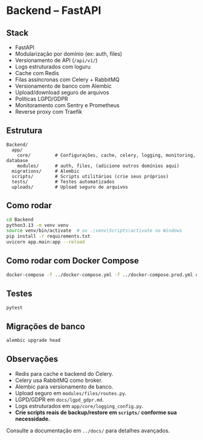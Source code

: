 # Backend – FastAPI

## Stack
- FastAPI
- Modularização por domínio (ex: auth, files)
- Versionamento de API (`/api/v1/`)
- Logs estruturados com loguru
- Cache com Redis
- Filas assíncronas com Celery + RabbitMQ
- Versionamento de banco com Alembic
- Upload/download seguro de arquivos
- Políticas LGPD/GDPR
- Monitoramento com Sentry e Prometheus
- Reverse proxy com Traefik

## Estrutura
```
Backend/
  app/
    core/         # Configurações, cache, celery, logging, monitoring, database
    modules/      # auth, files, (adicione outros domínios aqui)
  migrations/     # Alembic
  scripts/        # Scripts utilitários (crie seus próprios)
  tests/          # Testes automatizados
  uploads/        # Upload seguro de arquivos
```

## Como rodar
```bash
cd Backend
python3.13 -m venv venv
source venv/bin/activate  # ou .\venv\Scripts\activate no Windows
pip install -r requirements.txt
uvicorn app.main:app --reload
```

## Como rodar com Docker Compose
```bash
docker-compose -f ../docker-compose.yml -f ../docker-compose.prod.yml up --build
```

## Testes
```bash
pytest
```

## Migrações de banco
```bash
alembic upgrade head
```

## Observações
- Redis para cache e backend do Celery.
- Celery usa RabbitMQ como broker.
- Alembic para versionamento de banco.
- Upload seguro em `modules/files/routes.py`.
- LGPD/GDPR em `docs/lgpd_gdpr.md`.
- Logs estruturados em `app/core/logging_config.py`.
- **Crie scripts reais de backup/restore em `scripts/` conforme sua necessidade.**

Consulte a documentação em `../docs/` para detalhes avançados. 